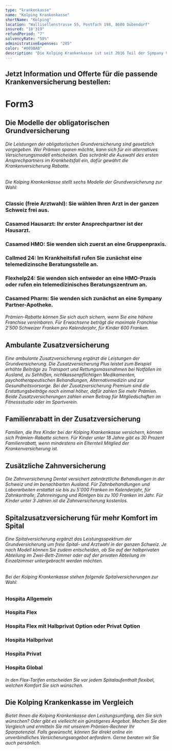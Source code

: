 ```yaml
---
type: "krankenkasse"
name: "Kolping Krankenkasse"
shortName: "Kolping"
location: "Wallisellenstrasse 55, Postfach 198, 8600 Dübendorf"
insured: "18'319"
refundPeriod: "7"
solvencyRate: "59%"
administrativeExpenses: "285"
color: "#009BAB"
description: "Die Kolping Krankenkasse ist seit 2016 Teil der Sympany Versicherungsgruppe. Gegründet wurde sie bereits 1885 und ist damit die älteste Krankenversicherung in der Schweiz. Der Firmensitz befindet sich in Basel. Allein in der obligatorischen Grundversicherung zählt der Mutterkonzern Sympany mehr als 202.000 Versicherungsnehmer. Ob die Kolping Krankenkasse zu Ihren Bedürfnissen passt, zeigt unser Vergleich."
---
```


## Jetzt Information und Offerte für die passende Krankenversicherung bestellen:

# Form3

## Die Modelle der obligatorischen Grundversicherung

###### Die Leistungen der obligatorischen Grundversicherung sind gesetzlich vorgegeben. Wer Prämien sparen möchte, kann sich für ein alternatives Versicherungsmodell entscheiden. Das schränkt die Auswahl des ersten Ansprechpartners im Krankheitsfall ein, dafür gewährt die Krankenversicherung Rabatte.

###### Die Kolping Krankenkasse stellt sechs Modelle der Grundversicherung zur Wahl:

### Classic (freie Arztwahl): Sie wählen Ihren Arzt in der ganzen Schweiz frei aus.

### Casamed Hausarzt: Ihr erster Ansprechpartner ist der Hausarzt.

### Casamed HMO: Sie wenden sich zuerst an eine Gruppenpraxis.

### Callmed 24: Im Krankheitsfall rufen Sie zunächst eine telemedizinsche Beratungsstelle an.

### Flexhelp24: Sie wenden sich entweder an eine HMO-Praxis oder rufen ein telemedizinisches Beratungszentrum an.

### Casamed Pharm: Sie wenden sich zunächst an eine Sympany Partner-Apotheke.

###### Prämien-Rabatte können Sie sich auch sichern, wenn Sie eine höhere Franchise vereinbaren. Für Erwachsene beträgt die maximale Franchise 2'500 Schweizer Franken pro Kalenderjahr, für Kinder 600 Franken.

## Ambulante Zusatzversicherung

###### Eine ambulante Zusatzversicherung ergänzt die Leistungen der Grundversicherung. Die Zusatzversicherung Plus leistet zum Beispiel erhöhte Beiträge zu Transport und Rettungsmassnahmen bei Notfällen im Ausland, zu Sehhilfen, nichtkassenpflichtigen Medikamenten, psychotherapeutischen Behandlungen, Alternativmedizin und zur Gesundheitsvorsorge. Bei der Zusatzversicherung Premium sind die Erstattungsbeiträge noch einmal höher, dafür zahlen Sie mehr Prämien. Beide Zusatzversicherungen zahlen einen Beitrag für Mitgliedschaften im Fitnessstudio oder im Sportverein.

## Familienrabatt in der Zusatzversicherung

###### Familien, die Ihre Kinder bei der Kolping Krankenkasse versichern, können sich Prämien-Rabatte sichern. Für Kinder unter 18 Jahre gibt es 30 Prozent Familienrabatt, wenn mindestens ein Elternteil Mitglied der Krankenversicherung ist.

## Zusätzliche Zahnversicherung

###### Die Zahnversicherung Dental versichert zahnärztliche Behandlungen in der Schweiz und im benachbarten Ausland. Für Zahnbehandlungen und Laborarbeiten erstattet sie bis zu 5'000 Franken im Kalenderjahr, für Zahnkontrolle, Zahnreinigung und Röntgen bis zu 100 Franken im Jahr. Für Kinder unter 3 Jahren ist die Zahnversicherung kostenlos.

## Spitalzusatzversicherung für mehr Komfort im Spital

###### Eine Spitalversicherung ergänzt das Leistungsspektrum der Grundversicherung um freie Spital- und Arztwahl in der ganzen Schweiz. Je nach Modell können Sie zudem entscheiden, ob Sie auf der halbprivaten Abteilung im Zwei-Bett-Zimmer oder auf der privaten Abteilung im Einzelzimmer untergebracht werden möchten.

###### Bei der Kolping Krankenkasse stehen folgende Spitalversicherungen zur Wahl:

### Hospita Allgemein

### Hospita Flex

### Hospita Flex mit Halbprivat Option oder Privat Option

### Hospita Halbprivat

### Hospita Privat

### Hospita Global

###### In den Flex-Tarifen entscheiden Sie vor jedem Spitalaufenthalt flexibel, welchen Komfort Sie sich wünschen.

## Die Kolping Krankenkasse im Vergleich

###### Bietet Ihnen die Kolping Krankenkasse den Leistungsumfang, den Sie sich wünschen? Oder gibt es vielleicht ein günstigeres Angebot. Machen Sie den Vergleich und ermitteln Sie mit unserem Prämien-Rechner Ihr Sparpotenzial. Falls gewünscht, können Sie direkt online ein unverbindliches Versicherungsangebot anfordern. Gerne beraten wir Sie auch persönlich.
